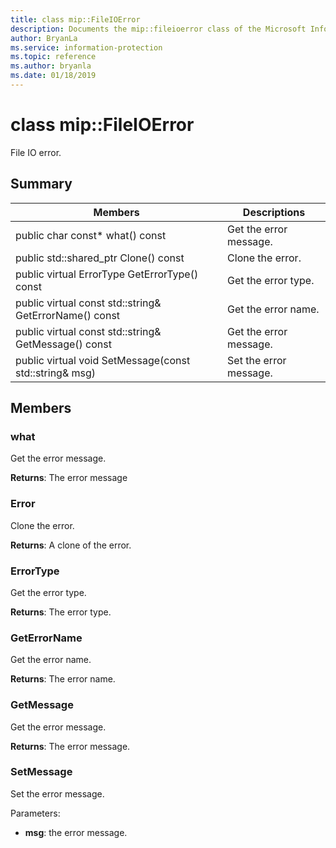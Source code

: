 ```yaml
---
title: class mip::FileIOError 
description: Documents the mip::fileioerror class of the Microsoft Information Protection (MIP) SDK.
author: BryanLa
ms.service: information-protection
ms.topic: reference
ms.author: bryanla
ms.date: 01/18/2019
---
```


# class mip::FileIOError 
File IO error.
  
## Summary
 Members                        | Descriptions                                
--------------------------------|---------------------------------------------
public char const* what() const  |  Get the error message.
public std::shared_ptr<Error> Clone() const  |  Clone the error.
public virtual ErrorType GetErrorType() const  |  Get the error type.
public virtual const std::string& GetErrorName() const  |  Get the error name.
public virtual const std::string& GetMessage() const  |  Get the error message.
public virtual void SetMessage(const std::string& msg)  |  Set the error message.
  
## Members
  
### what
Get the error message.

  
**Returns**: The error message
  
### Error
Clone the error.

  
**Returns**: A clone of the error.
  
### ErrorType
Get the error type.

  
**Returns**: The error type.
  
### GetErrorName
Get the error name.

  
**Returns**: The error name.
  
### GetMessage
Get the error message.

  
**Returns**: The error message.
  
### SetMessage
Set the error message.

Parameters:  
* **msg**: the error message.

